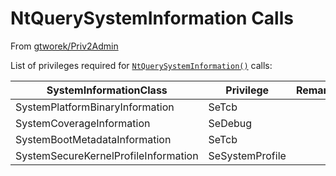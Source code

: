 # NtQuerySystemInformation Calls

From [gtworek/Priv2Admin](https://github.com/gtworek/Priv2Admin)

List of privileges required for [`NtQuerySystemInformation()`](https://docs.microsoft.com/en-us/windows/win32/api/winternl/nf-winternl-ntquerysysteminformation) calls:

| SystemInformationClass | Privilege | Remarks |
| --- | --- | --- |
|SystemPlatformBinaryInformation|SeTcb||
|SystemCoverageInformation|SeDebug||
|SystemBootMetadataInformation|SeTcb||
|SystemSecureKernelProfileInformation|SeSystemProfile||